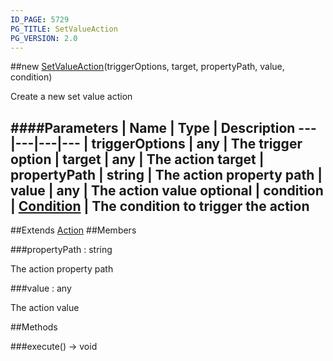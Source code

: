 ```yaml
---
ID_PAGE: 5729
PG_TITLE: SetValueAction
PG_VERSION: 2.0
---
```

##new [SetValueAction](page.php?p=5729)(triggerOptions, target, propertyPath, value, condition)


Create a new set value action


####Parameters
 | Name | Type | Description
---|---|---|---
 | triggerOptions | any | The trigger option
 | target | any | The action target
 | propertyPath | string | The action property path
 | value | any | The action value
optional | condition | [Condition](page.php?p=5742) | The condition to trigger the action
---

##Extends [Action](page.php?p=5726)
##Members

###propertyPath : string



The action property path


###value : any



The action value







##Methods

###execute() &rarr; void


